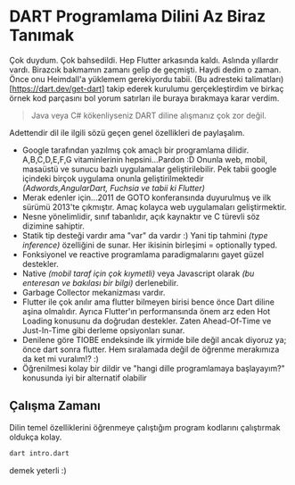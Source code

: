 # DART Programlama Dilini Az Biraz Tanımak

Çok duydum. Çok bahsedildi. Hep Flutter arkasında kaldı. Aslında yıllardır vardı. Birazcık bakmamın zamanı gelip de geçmişti. Haydi dedim o zaman. Önce onu Heimdall'a yüklemem gerekiyordu tabii. (Bu adresteki talimatları)[https://dart.dev/get-dart] takip ederek kurulumu gerçekleştirdim ve birkaç örnek kod parçasını bol yorum satırları ile buraya bırakmaya karar verdim.

>Java veya C# kökenliyseniz DART diline alışmanız çok zor değil.

Adettendir dil ile ilgili sözü geçen genel özellikleri de paylaşalım.

- Google tarafından yazılmış çok amaçlı bir programlama dilidir. A,B,C,D,E,F,G vitaminlerinin hepsini...Pardon :D Onunla web, mobil, masaüstü ve sunucu bazlı uygulamalar geliştirilebilir. Pek tabii google içindeki birçok uygulama onunla geliştirilmektedir _(Adwords,AngularDart, Fuchsia ve tabii ki Flutter)_
- Merak edenler için...2011 de GOTO konferansında duyurulmuş ve ilk sürümü 2013'te çıkmıştır. Amaç kolayca web uygulamaları geliştirmektir.
- Nesne yönelimlidir, sınıf tabanlıdır, açık kaynaktır ve C türevli söz dizimine sahiptir.
- Statik tip desteği vardır ama "var" da vardır :) Yani tip tahmini _(type inference)_ özelliğini de sunar. Her ikisinin birleşimi = optionally typed. 
- Fonksiyonel ve reactive programlama paradigmalarını gayet güzel destekler.
- Native _(mobil taraf için çok kıymetli)_ veya Javascript olarak _(bu enteresan ve bakılası bir bilgi)_ derlenebilir. 
- Garbage Collector mekanizması vardır.
- Flutter ile çok anılır ama flutter bilmeyen birisi bence önce Dart diline aşina olmalıdır. Ayrıca Flutter'ın performansında önem arz eden Hot Loading konusunu da doğrudan destekler. Zaten Ahead-Of-Time ve Just-In-Time gibi derleme opsiyonları sunar.
- Denilene göre TIOBE endeksinde ilk yirmide bile değil ancak diyoruz ya; önce dart sonra flutter. Hem sıralamada değil de öğrenme merakımıza da ket mi vuralım!? :)
- Öğrenilmesi kolay bir dildir ve "hangi dille programlamaya başlayayım?" konusunda iyi bir alternatif olabilir

## Çalışma Zamanı

Dilin temel özelliklerini öğrenmeye çalıştığım program kodlarını çalıştırmak oldukça kolay.

```bash
dart intro.dart
```

demek yeterli :)